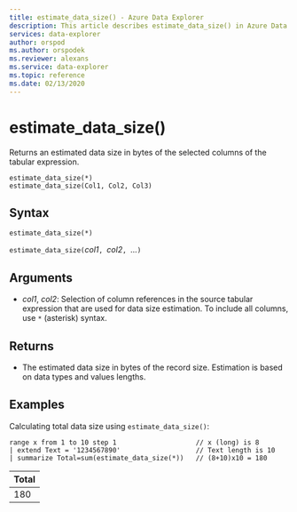 ```yaml
---
title: estimate_data_size() - Azure Data Explorer
description: This article describes estimate_data_size() in Azure Data Explorer.
services: data-explorer
author: orspod
ms.author: orspodek
ms.reviewer: alexans
ms.service: data-explorer
ms.topic: reference
ms.date: 02/13/2020
---
```

# estimate_data_size()

Returns an estimated data size in bytes of the selected columns of the tabular expression.

```kusto
estimate_data_size(*)
estimate_data_size(Col1, Col2, Col3)
```

## Syntax

`estimate_data_size(*)`

`estimate_data_size(`*col1*`, `*col2*`, `...`)`

## Arguments

* *col1*, *col2*: Selection of column references in the source tabular expression that are used for data size estimation. To include all columns, use `*` (asterisk) syntax.

## Returns

* The estimated data size  in bytes of the record size. Estimation is based on data types and values lengths.

## Examples

Calculating total data size using `estimate_data_size()`:

<!-- csl: https://help.kusto.windows.net/Samples -->
```kusto
range x from 1 to 10 step 1                    // x (long) is 8 
| extend Text = '1234567890'                   // Text length is 10  
| summarize Total=sum(estimate_data_size(*))   // (8+10)x10 = 180
```

|Total|
|---|
|180|
